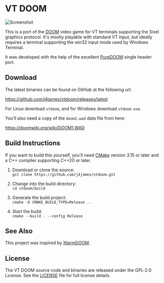 VT DOOM
=======

![Screenshot](screenshot.png)

This is a port of the [DOOM] video game for VT terminals supporting the Sixel
graphics protocol. It's mostly playable with standard VT input, but ideally
requires a terminal supporting the win32 input mode used by Windows Terminal.

It was developed with the help of the excellent [PureDOOM] single header port.

[DOOM]: https://en.wikipedia.org/wiki/Doom_(1993_video_game)
[PureDOOM]: https://github.com/Daivuk/PureDOOM


Download
--------

The latest binaries can be found on GitHub at the following url:

https://github.com/j4james/vtdoom/releases/latest

For Linux download `vtdoom`, and for Windows download `vtdoom.exe`.

You'll also need a copy of the `doom1.wad` data file from here:

https://doomwiki.org/wiki/DOOM1.WAD


Build Instructions
------------------

If you want to build this yourself, you'll need [CMake] version 3.15 or later
and a C++ compiler supporting C++20 or later.

1. Download or clone the source:  
   `git clone https://github.com/j4james/vtdoom.git`

2. Change into the build directory:  
   `cd vtdoom/build`

3. Generate the build project:  
   `cmake -D CMAKE_BUILD_TYPE=Release ..`

4. Start the build:  
   `cmake --build . --config Release`

[CMake]: https://cmake.org/


See Also
--------

This project was inspired by [XtermDOOM].

[XtermDOOM]: https://gitlab.com/AutumnMeowMeow/xtermdoom


License
-------

The VT DOOM source code and binaries are released under the GPL-2.0 License.
See the [LICENSE] file for full license details.

[LICENSE]: LICENSE.txt
